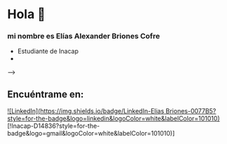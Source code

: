 # Hola 👋
### mi nombre es Elías Alexander Briones Cofre

- Estudiante de Inacap
- 
-->
  
## Encuéntrame en:

[![LinkedIn](https://img.shields.io/badge/LinkedIn-Elias Briones-0077B5?style=for-the-badge&logo=linkedin&logoColor=white&labelColor=101010)](https://www.linkedin.com/in/elias-briones-736b232ba/)
[!Inacap-D14836?style=for-the-badge&logo=gmail&logoColor=white&labelColor=101010)]
